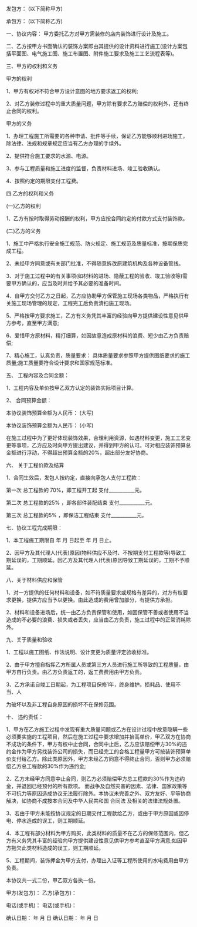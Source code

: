 
 


发包方： (以下简称甲方)


承包方： (以下简称乙方)


一、协议内容： 甲方委托乙方对甲方需装修的店内装饰进行设计及施工。


二、乙方按甲方书面确认的装饰方案即由其提供的设计资料进行施工(设计方案包括平面图、电气施工图、施工布置图、附件施工要求及施工工艺流程表等)。


三、甲方的权利和义务


甲方的权利


1、甲方有权对不符合甲方设计意图的地方要求返工的权利;


2、对乙方装修过程中的重大质量问题，甲方除有要求乙方赔偿的权利外，还有终止合同的权利。


甲方的义务


1、办理工程施工所需要的各种申请、批件等手续，保证乙方能够顺利进场施工，除法律、法规和规章规定应当有乙方办理的手续外。


2、提供符合施工要求的水源、电源。


3、参与工程质量和施工进度的监督，负责材料进场、竣工验收确认。


4、按照约定的期限支付工程费。


四.乙方的权利和义务


(一)乙方的权利


1、乙方有按时取得劳动报酬的权利，甲方应按合同约定的付款方式支付装饰款。


(二)乙方的义务


1、施工中严格执行安全施工规范、防火规定、施工规范及质量标准，按期保质完成工程。


2、未经甲方同意或有关部门批准，不得随意拆改原建筑机构及各种设备管线。


3、对于施工过程中的有关事项(如材料的进场、隐蔽工程的验收、竣工验收等)需要甲方确认的，应当及时并给予其必要的准备时间。


4、自甲方交付乙方之日起，乙方应协助甲方保管施工现场各类物品，严格执行有关施工现场管理的规定，工程完工后负责清扫施工现场。


5、严格按甲方要求施工，乙方有义务凭其丰富的经验向甲方提供建设性意见供甲方参考，直至甲方满意;


6、爱惜甲方原材料，精打细算，如因故意造成原材料的浪费、短少由乙方负责赔偿;


7、精心施工，认真负责，质量要求： 具体质量要求参照甲方提供图纸要求的施工质量;施工质量要符合设计要求和国家规范标准。


五、 工程内容及合同金额：


1、工程内容及单价按甲乙双方认定的装饰实际项目计算。


2、 合同预算金额：


本协议装饰预算金额为人民币： (大写)


本协议装饰预算金额为人民币： (小写)


在施工过程中为了更好体现装饰效果，合理利用资源，如遇材料变更，施工工艺变更等事项，乙方应及时向甲方提出建议，并得到甲方的认可。可对相应装饰预算总金额进行浮动，不得超出预算金额的20%，超出部分友好协商。


六、 关于工程价款及结算


1、合同生效后，发包人按约定，直接向承包人支付工程款：


第一次 总工程款的 70%，即工程开工起 支付___________元。


第二次 总工程款的25% ，即各部件装配结束 支付___________元。


第三次 总工程款的5% ，即保洁工程结束 支付___________元。


七、协议工程完成期限：


1、本工程施工期限自 年 月 日起至 年 月 日止。


2、因甲方及其代理人(代表)原因(物料供应不及时、不按期支付工程款等)导致工期延误的，工期顺延。因乙方及其代理人(代表)原因导致工期延误的，工期不予顺延。


八、关于材料供应和保管


1、对一方提供的任何材料和设备，如不符质量要求或规格有差异的，对方有权要求更换，提供方应当予以更换。由此造成的费用曾加部分，有提供方承担。


2、材料和设备进场后，统一由乙方负责保管和使用，如因保管不善或者使用不当造成的不必要的浪费、损失或者丢失，应当由乙方负责，施工过程中的正常消耗除外。


九、关于质量和验收


1、工程以施工图纸、作法说明、设计变更为质量评定验收标准。


2、由于甲方擅自指挥乙方所属人员或第三方人员进行施工所导致的工程质量，由甲方自行负责。由乙方负责返工的，返工费费用由甲方负责。


3、乙方承诺自竣工日期起，为工程项目保修1年，终身维护。损耗品、使用不当、人


为破坏以及非工程自身原因的损坏不在保修范围。


十、 违约责任：


1、甲方在乙方施工过程中发现有重大质量问题或乙方在设计过程中故意隐瞒一些必须要实施的工程项目，然后在施工过程中要求增加并抬高单价，甲乙双方在协商不成功的条件下，甲方有权中止合同，合同中止后，乙方应该赔偿甲方30%的违约金作为甲方另找装饰公司的损失，而已经完工的合格工程量甲方可按装饰预算单价支付给乙方。除此类原因外，甲方未经乙方同意不得终止合同，否则甲方必须赔偿乙方总工程款的30%作为违约金;


2、乙方未经甲方同意中止合同，则乙方必须赔偿甲方总工程款的30%作为违约金，并退回已经预付的所有款项。 而战争及自然灾害的因素、法律、国家政策等不可抗力等原因造成协议无法履行除外。本协议未完善之外、双方友好、平等协商解决，如协商不成按本合同及中华人民共和国
合同法
及相关的法律法规处置。


3、若由于甲方未能按协议规定的日期交付工程款给乙方，或由于甲方原因或因停电、停水造成的误工，则工期顺延。


4、本工程有部分材料为甲方购买，此类材料的质量不在乙方的保修范围内，但乙方有义务凭其丰富的经验向甲方提供建设性意见供甲方参考直至甲方满意;如因甲方拖欠此类材料造成的误工，则工期顺延。


5、工程期间，装饰押金为甲方支付，办理出入证等工程所使用的水电费用由甲方负责。


本协议共一式二份，甲乙双方各执一份。


甲方(发包方)：            乙方(承包方)：


电话(或手机)：            电话(或手机)：


确认日期： 年 月 日    确认日期： 年 月 日
 


 

 
 
 
 
 
  


  
 

  


  


  
 
 
 
 

